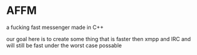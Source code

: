# AFFM
a fucking fast messenger made in C++

our goal here is to create some thing that is faster then xmpp and IRC and will still be fast
under the worst case possable
